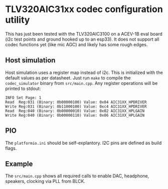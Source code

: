 # TLV320AIC31xx codec configuration utility

This has just been tested with the TLV320AIC3100 on a ACEV-1B eval board (i2c test points and ground hooked up to an esp33). It does not support all codec functions yet (like mic AGC) and likely has some rough edges.

## Host simulation

Host simulation uses a register map instead of i2c. This is initialized with the default values as per datasheet. Just run `make` to compile the `codec_simulator` binary from `src/main.cpp`. Any register operations will be printed to stdout:
~~~
INFO Set Page: 1
Read  Reg:031 (Binary: 0b00000100) Value: 0x04 AIC31XX_HPDRIVER
Write Reg:031 (Binary: 0b11000100) Value: 0xc4 AIC31XX_HPDRIVER
Read  Reg:040 (Binary: 0b00000010) Value: 0x02 AIC31XX_HPLGAIN
Write Reg:040 (Binary: 0b00000110) Value: 0x06 AIC31XX_HPLGAIN
~~~

## PIO 

The `platformio.ini` should be self-explantory. I2C pins are defined as build flags.

## Example

The `src/main.cpp` shows all required calls to enable DAC, headphone, speakers, clocking via PLL from BLCK.
